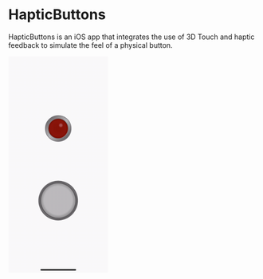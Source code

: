 # HapticButtons
HapticButtons is an iOS app that integrates the use of 3D Touch and haptic feedback to simulate the feel of a physical button.

<img src="https://github.com/medenzon/HapticButtons/blob/master/demo.gif" width="200px"></img>
